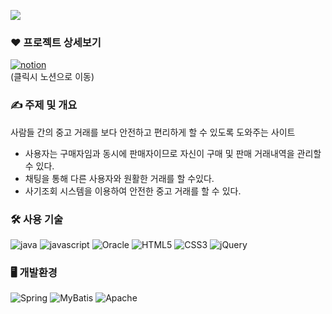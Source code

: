 <img src="https://github.com/yyyxon/Retro/assets/130555434/f6259cc6-bf0a-41d5-a8db-650b8a03c030"><br>
### ❤ 프로젝트 상세보기
<a href="https://www.notion.so/yyyxon/RE-TRO-4a30b96197dc40aaac0aef0e34a1fca4">![notion](https://img.shields.io/badge/RE:TRO-000000?style=for-the-badge&logo=notion&logoColor=white)
</a><br>
(클릭시 노션으로 이동)
<br>

### ✍️ 주제 및 개요

사람들 간의 중고 거래를 보다 안전하고 편리하게 할 수 있도록 도와주는 사이트<br>
- 사용자는 구매자임과 동시에 판매자이므로 자신이 구매 및 판매 거래내역을 관리할 수 있다.
- 채팅을 통해 다른 사용자와 원활한 거래를 할 수있다.
- 사기조회 시스템을 이용하여 안전한 중고 거래를 할 수 있다.

### 🛠 사용 기술

![java](https://img.shields.io/badge/Java-ED8B00?style=for-the-badge&logo=openjdk&logoColor=white)
![javascript](https://img.shields.io/badge/JavaScript-F7DF1E?style=for-the-badge&logo=JavaScript&logoColor=white)
![Oracle](https://img.shields.io/badge/Oracle-F80000?style=for-the-badge&logo=Oracle&logoColor=white)
![HTML5](https://img.shields.io/badge/HTML5-E34F26?style=for-the-badge&logo=html5&logoColor=white)
![CSS3](https://img.shields.io/badge/CSS3-1572B6?style=for-the-badge&logo=css3&logoColor=white)
![jQuery](https://img.shields.io/badge/jQuery-0769AD?style=for-the-badge&logo=jquery&logoColor=white)

### 🖥 개발환경
![Spring](https://img.shields.io/badge/Spring-6DB33F?style=for-the-badge&logo=spring&logoColor=white)
![MyBatis](https://img.shields.io/badge/MyBatis-FF0000?style=for-the-badge&logo=mybatis&logoColor=white)
![Apache](https://img.shields.io/badge/ApacheTomcat-F8DC75?style=for-the-badge&logo=apachetomcat&logoColor=white)
